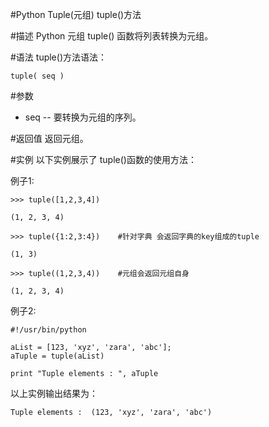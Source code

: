 #Python Tuple(元组) tuple()方法


#描述
Python 元组 tuple() 函数将列表转换为元组。

#语法
tuple()方法语法：

```
tuple( seq )
```

#参数
- seq -- 要转换为元组的序列。

#返回值
返回元组。

#实例
以下实例展示了 tuple()函数的使用方法：

例子1:

```
>>> tuple([1,2,3,4])

(1, 2, 3, 4)

>>> tuple({1:2,3:4})    #针对字典 会返回字典的key组成的tuple

(1, 3)

>>> tuple((1,2,3,4))    #元组会返回元组自身

(1, 2, 3, 4)
```

例子2:


```
#!/usr/bin/python

aList = [123, 'xyz', 'zara', 'abc'];
aTuple = tuple(aList)

print "Tuple elements : ", aTuple
```

以上实例输出结果为：

```
Tuple elements :  (123, 'xyz', 'zara', 'abc')
```